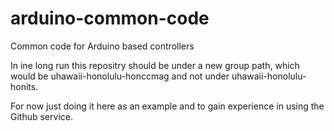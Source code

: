 # arduino-common-code
Common code for Arduino based controllers

In ine long run this repositry should be under a new group path, which would be uhawaii-honolulu-honccmag and not under
uhawaii-honolulu-honits.

For now just doing it here as an example and to gain experience in using the Github service.
